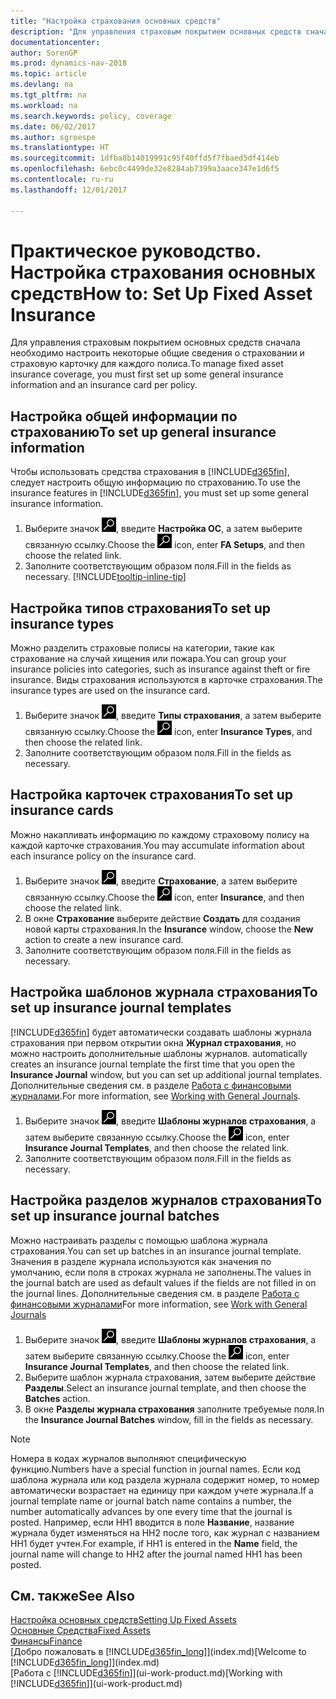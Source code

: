 ```yaml
---
title: "Настройка страхования основных средств"
description: "Для управления страховым покрытием основных средств сначала необходимо настроить некоторые общие сведения о страховании и страховую карточку для каждого полиса."
documentationcenter: 
author: SorenGP
ms.prod: dynamics-nav-2018
ms.topic: article
ms.devlang: na
ms.tgt_pltfrm: na
ms.workload: na
ms.search.keywords: policy, coverage
ms.date: 06/02/2017
ms.author: sgroespe
ms.translationtype: HT
ms.sourcegitcommit: 1dfba8b14019991c95f40ffd5f7fbaed5df414eb
ms.openlocfilehash: 6ebc0c4499de32e8284ab7399a3aace347e1d6f5
ms.contentlocale: ru-ru
ms.lasthandoff: 12/01/2017

---
```

# <a name="how-to-set-up-fixed-asset-insurance"></a><span data-ttu-id="b1691-103">Практическое руководство. Настройка страхования основных средств</span><span class="sxs-lookup"><span data-stu-id="b1691-103">How to: Set Up Fixed Asset Insurance</span></span>
<span data-ttu-id="b1691-104">Для управления страховым покрытием основных средств сначала необходимо настроить некоторые общие сведения о страховании и страховую карточку для каждого полиса.</span><span class="sxs-lookup"><span data-stu-id="b1691-104">To manage fixed asset insurance coverage, you must first set up some general insurance information and an insurance card per policy.</span></span>

## <a name="to-set-up-general-insurance-information"></a><span data-ttu-id="b1691-105">Настройка общей информации по страхованию</span><span class="sxs-lookup"><span data-stu-id="b1691-105">To set up general insurance information</span></span>
<span data-ttu-id="b1691-106">Чтобы использовать средства страхования в [!INCLUDE[d365fin](includes/d365fin_md.md)], следует настроить общую информацию по страхованию.</span><span class="sxs-lookup"><span data-stu-id="b1691-106">To use the insurance features in [!INCLUDE[d365fin](includes/d365fin_md.md)], you must set up some general insurance information.</span></span>  

1. <span data-ttu-id="b1691-107">Выберите значок ![Поиск страницы или отчета](media/ui-search/search_small.png "Значок поиска страницы или отчета"), введите **Настройка ОС**, а затем выберите связанную ссылку.</span><span class="sxs-lookup"><span data-stu-id="b1691-107">Choose the ![Search for Page or Report](media/ui-search/search_small.png "Search for Page or Report icon") icon, enter **FA Setups**, and then choose the related link.</span></span>  
2. <span data-ttu-id="b1691-108">Заполните соответствующим образом поля.</span><span class="sxs-lookup"><span data-stu-id="b1691-108">Fill in the fields as necessary.</span></span> [!INCLUDE[tooltip-inline-tip](includes/tooltip-inline-tip_md.md)]  

## <a name="to-set-up-insurance-types"></a><span data-ttu-id="b1691-109">Настройка типов страхования</span><span class="sxs-lookup"><span data-stu-id="b1691-109">To set up insurance types</span></span>
<span data-ttu-id="b1691-110">Можно разделить страховые полисы на категории, такие как страхование на случай хищения или пожара.</span><span class="sxs-lookup"><span data-stu-id="b1691-110">You can group your insurance policies into categories, such as insurance against theft or fire insurance.</span></span> <span data-ttu-id="b1691-111">Виды страхования используются в карточке страхования.</span><span class="sxs-lookup"><span data-stu-id="b1691-111">The insurance types are used on the insurance card.</span></span>

1. <span data-ttu-id="b1691-112">Выберите значок ![Поиск страницы или отчета](media/ui-search/search_small.png "Значок поиска страницы или отчета"), введите **Типы страхования**, а затем выберите связанную ссылку.</span><span class="sxs-lookup"><span data-stu-id="b1691-112">Choose the ![Search for Page or Report](media/ui-search/search_small.png "Search for Page or Report icon") icon, enter **Insurance Types**, and then choose the related link.</span></span>  
2. <span data-ttu-id="b1691-113">Заполните соответствующим образом поля.</span><span class="sxs-lookup"><span data-stu-id="b1691-113">Fill in the fields as necessary.</span></span>

## <a name="to-set-up-insurance-cards"></a><span data-ttu-id="b1691-114">Настройка карточек страхования</span><span class="sxs-lookup"><span data-stu-id="b1691-114">To set up insurance cards</span></span>
<span data-ttu-id="b1691-115">Можно накапливать информацию по каждому страховому полису на каждой карточке страхования.</span><span class="sxs-lookup"><span data-stu-id="b1691-115">You may accumulate information about each insurance policy on the insurance card.</span></span>  

1. <span data-ttu-id="b1691-116">Выберите значок ![Поиск страницы или отчета](media/ui-search/search_small.png "Значок поиска страницы или отчета"), введите **Страхование**, а затем выберите связанную ссылку.</span><span class="sxs-lookup"><span data-stu-id="b1691-116">Choose the ![Search for Page or Report](media/ui-search/search_small.png "Search for Page or Report icon") icon, enter **Insurance**, and then choose the related link.</span></span>  
2. <span data-ttu-id="b1691-117">В окне **Страхование** выберите действие **Создать** для создания новой карты страхования.</span><span class="sxs-lookup"><span data-stu-id="b1691-117">In the **Insurance** window, choose the **New** action to create a  new insurance card.</span></span>  
3. <span data-ttu-id="b1691-118">Заполните соответствующим образом поля.</span><span class="sxs-lookup"><span data-stu-id="b1691-118">Fill in the fields as necessary.</span></span>

## <a name="to-set-up-insurance-journal-templates"></a><span data-ttu-id="b1691-119">Настройка шаблонов журнала страхования</span><span class="sxs-lookup"><span data-stu-id="b1691-119">To set up insurance journal templates</span></span>
[!INCLUDE[d365fin](includes/d365fin_md.md)]<span data-ttu-id="b1691-120"> будет автоматически создавать шаблоны журнала страхования при первом открытии окна **Журнал страхования**, но можно настроить дополнительные шаблоны журналов.</span><span class="sxs-lookup"><span data-stu-id="b1691-120"> automatically creates an insurance journal template the first time that you open the **Insurance Journal** window, but you can set up additional journal templates.</span></span> <span data-ttu-id="b1691-121">Дополнительные сведения см. в разделе [Работа с финансовыми журналами](ui-work-general-journals.md).</span><span class="sxs-lookup"><span data-stu-id="b1691-121">For more information, see [Working with General Journals](ui-work-general-journals.md).</span></span>  

1. <span data-ttu-id="b1691-122">Выберите значок ![Поиск страницы или отчета](media/ui-search/search_small.png "Значок поиска страницы или отчета"), введите **Шаблоны журналов страхования**, а затем выберите связанную ссылку.</span><span class="sxs-lookup"><span data-stu-id="b1691-122">Choose the ![Search for Page or Report](media/ui-search/search_small.png "Search for Page or Report icon") icon, enter **Insurance Journal Templates**, and then choose the related link.</span></span>  
2. <span data-ttu-id="b1691-123">Заполните соответствующим образом поля.</span><span class="sxs-lookup"><span data-stu-id="b1691-123">Fill in the fields as necessary.</span></span>

## <a name="to-set-up-insurance-journal-batches"></a><span data-ttu-id="b1691-124">Настройка разделов журналов страхования</span><span class="sxs-lookup"><span data-stu-id="b1691-124">To set up insurance journal batches</span></span>
<span data-ttu-id="b1691-125">Можно настраивать разделы с помощью шаблона журнала страхования.</span><span class="sxs-lookup"><span data-stu-id="b1691-125">You can set up batches in an insurance journal template.</span></span> <span data-ttu-id="b1691-126">Значения в разделе журнала используются как значения по умолчанию, если поля в строках журнала не заполнены.</span><span class="sxs-lookup"><span data-stu-id="b1691-126">The values in the journal batch are used as default values if the fields are not filled in on the journal lines.</span></span> <span data-ttu-id="b1691-127">Дополнительные сведения см. в разделе [Работа с финансовыми журналами](ui-work-general-journals.md)</span><span class="sxs-lookup"><span data-stu-id="b1691-127">For more information, see [Work with General Journals](ui-work-general-journals.md)</span></span>  

1. <span data-ttu-id="b1691-128">Выберите значок ![Поиск страницы или отчета](media/ui-search/search_small.png "Значок поиска страницы или отчета"), введите **Шаблоны журналов страхования**, а затем выберите связанную ссылку.</span><span class="sxs-lookup"><span data-stu-id="b1691-128">Choose the ![Search for Page or Report](media/ui-search/search_small.png "Search for Page or Report icon") icon, enter **Insurance Journal Templates**, and then choose the related link.</span></span>  
2. <span data-ttu-id="b1691-129">Выберите шаблон журнала страхования, затем выберите действие **Разделы**.</span><span class="sxs-lookup"><span data-stu-id="b1691-129">Select an insurance journal template, and then choose the **Batches** action.</span></span>
3. <span data-ttu-id="b1691-130">В окне **Разделы журнала страхования** заполните требуемые поля.</span><span class="sxs-lookup"><span data-stu-id="b1691-130">In the **Insurance Journal Batches** window, fill in the fields as necessary.</span></span>

> [!NOTE]  
>   <span data-ttu-id="b1691-131">Номера в кодах журналов выполняют специфическую функцию.</span><span class="sxs-lookup"><span data-stu-id="b1691-131">Numbers have a special function in journal names.</span></span> <span data-ttu-id="b1691-132">Если код шаблона журнала или код раздела журнала содержит номер, то номер автоматически возрастает на единицу при каждом учете журнала.</span><span class="sxs-lookup"><span data-stu-id="b1691-132">If a journal template name or journal batch name contains a number, the number automatically advances by one every time that the journal is posted.</span></span> <span data-ttu-id="b1691-133">Например, если НН1 вводится в поле **Название**, название журнала будет изменяться на НН2 после того, как журнал с названием НН1 будет учтен.</span><span class="sxs-lookup"><span data-stu-id="b1691-133">For example, if HH1 is entered in the **Name** field, the journal name will change to HH2 after the journal named HH1 has been posted.</span></span>

## <a name="see-also"></a><span data-ttu-id="b1691-134">См. также</span><span class="sxs-lookup"><span data-stu-id="b1691-134">See Also</span></span>
[<span data-ttu-id="b1691-135">Настройка основных средств</span><span class="sxs-lookup"><span data-stu-id="b1691-135">Setting Up Fixed Assets</span></span>](fa-setup.md)  
[<span data-ttu-id="b1691-136">Основные Средства</span><span class="sxs-lookup"><span data-stu-id="b1691-136">Fixed Assets</span></span>](fa-manage.md)  
[<span data-ttu-id="b1691-137">Финансы</span><span class="sxs-lookup"><span data-stu-id="b1691-137">Finance</span></span>](finance.md)  
<span data-ttu-id="b1691-138">[Добро пожаловать в [!INCLUDE[d365fin_long](includes/d365fin_long_md.md)]](index.md)</span><span class="sxs-lookup"><span data-stu-id="b1691-138">[Welcome to [!INCLUDE[d365fin_long](includes/d365fin_long_md.md)]](index.md)</span></span>  
<span data-ttu-id="b1691-139">[Работа с [!INCLUDE[d365fin](includes/d365fin_md.md)]](ui-work-product.md)</span><span class="sxs-lookup"><span data-stu-id="b1691-139">[Working with [!INCLUDE[d365fin](includes/d365fin_md.md)]](ui-work-product.md)</span></span>

